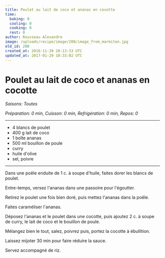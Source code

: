 ```yaml
---
title: Poulet au lait de coco et ananas en cocotte
time:
  baking: 0
  cooling: 0
  cooking: 0
  rest: 0
author: Rousseau Alexandre
image: /uploads/recipe/image/200/image_from_marmiton.jpg
old_id: 200
created_at: 2016-11-29 20:13:33 UTC
updated_at: 2017-01-29 10:33:02 UTC
---
```


# Poulet au lait de coco et ananas en cocotte

_Saisons: Toutes_

_Préparation: 0 min, Cuisson: 0 min, Refrigération: 0 min, Repos: 0_

---

- 4 blancs de poulet
- 400 g lait de coco
- 1 boîte ananas
- 500 ml bouillon de poule
- curry
- huile d'olive
- sel, poivre

---

Dans une poêle enduite de 1 c. à soupe d'huile, faites dorer les blancs de poulet.

Entre-temps, versez l'ananas dans une passoire pour l'égoutter.

Retirez le poulet une fois bien doré, puis mettez l'ananas dans la poêle.

Faites caraméliser l'ananas.

Déposez l'ananas et le poulet dans une cocotte, puis ajoutez 2 c. à soupe de curry, le lait de coco et le bouillon de poule.

Mélangez bien le tout, salez, poivrez puis, portez la cocotte à ébullition.

Laissez mijoter 30 min pour faire réduire la sauce.

Servez accompagné de riz.
